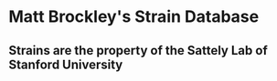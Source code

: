 # Matt Brockley's Strain Database
## Strains are the property of the Sattely Lab of Stanford University



